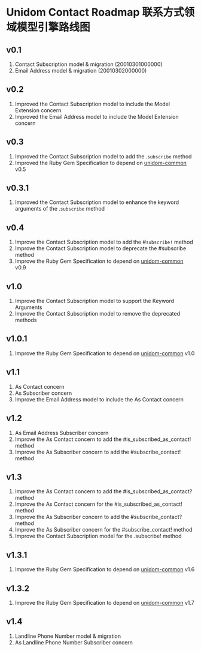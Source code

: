 # Unidom Contact Roadmap 联系方式领域模型引擎路线图

## v0.1
1. Contact Subscription model & migration (20010301000000)
2. Email Address model & migration (20010302000000)

## v0.2
1. Improved the Contact Subscription model to include the Model Extension concern
2. Improved the Email Address model to include the Model Extension concern

## v0.3
1. Improved the Contact Subscription model to add the .``subscribe`` method
2. Improved the Ruby Gem Specification to depend on [unidom-common](https://github.com/topbitdu/unidom-common) v0.5

## v0.3.1
1. Improved the Contact Subscription model to enhance the keyword arguments of the .``subscribe`` method

## v0.4
1. Improve the Contact Subscription model to add the #``subscribe!`` method
2. Improve the Contact Subscription model to deprecate the #subscribe method
3. Improve the Ruby Gem Specification to depend on [unidom-common](https://github.com/topbitdu/unidom-common) v0.9

## v1.0
1. Improve the Contact Subscription model to support the Keyword Arguments
2. Improve the Contact Subscription model to remove the deprecated methods

## v1.0.1
1. Improve the Ruby Gem Specification to depend on [unidom-common](https://github.com/topbitdu/unidom-common) v1.0

## v1.1
1. As Contact concern
2. As Subscriber concern
3. Improve the Email Address model to include the As Contact concern

## v1.2
1. As Email Address Subscriber concern
2. Improve the As Contact concern to add the #is_subscribed_as_contact! method
3. Improve the As Subscriber concern to add the #subscribe_contact! method

## v1.3
1. Improve the As Contact concern to add the #is_subscribed_as_contact? method
2. Improve the As Contact concern for the #is_subscribed_as_contact! method
3. Improve the As Subscriber concern to add the #subscribe_contact? method
4. Improve the As Subscriber concern for the #subscribe_contact! method
5. Improve the Contact Subscription model for the .subscribe! method

## v1.3.1
1. Improve the Ruby Gem Specification to depend on [unidom-common](https://github.com/topbitdu/unidom-common) v1.6

## v1.3.2
1. Improve the Ruby Gem Specification to depend on [unidom-common](https://github.com/topbitdu/unidom-common) v1.7

## v1.4
1. Landline Phone Number model & migration
2. As Landline Phone Number Subscriber concern

